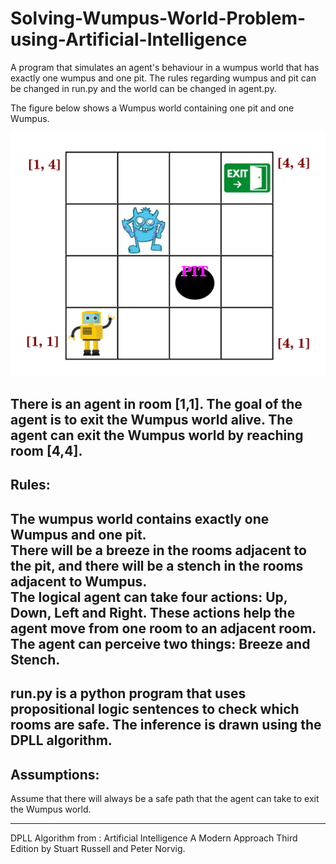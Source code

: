 # Solving-Wumpus-World-Problem-using-Artificial-Intelligence
A program that simulates an agent's behaviour in a wumpus world that has exactly one wumpus and one pit. The rules regarding wumpus and pit can be changed in run.py and the world can be changed in agent.py.

The figure below shows a Wumpus world containing one pit and one Wumpus. 

![World Image](https://github.com/richidubey/Solving-Wumpus-World-Problem-using-Artificial-Intelligence/blob/main/world.png)

There is an agent in room [1,1]. The goal of the agent is to exit the Wumpus world alive. The agent can exit the Wumpus world by reaching room [4,4].  
--- 
## Rules:  
The wumpus world contains exactly one Wumpus and one pit.  
There will be a breeze in the rooms adjacent to the pit, and there will be a stench in the rooms adjacent to Wumpus.  
The logical agent can take four actions: Up, Down, Left and Right. These actions help the agent move from one room to an adjacent room.   
The agent can perceive two things: Breeze and Stench.
--- 
run.py is a python program that uses propositional logic sentences to check which rooms are safe. The inference is drawn using the DPLL algorithm. 
--- 
   
   
## Assumptions:  
Assume that there will always be a safe path that the agent can take to exit the Wumpus world.  
   
   
---
DPLL Algorithm from : Artificial Intelligence A Modern Approach Third Edition by Stuart Russell and Peter Norvig.

